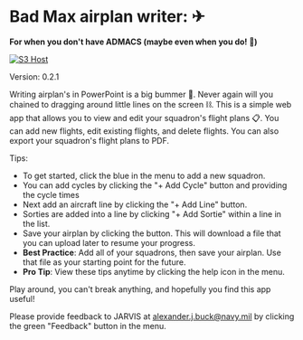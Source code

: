 # Bad Max airplan writer: ✈

**For when you don't have ADMACS (maybe even when you do! 🤣)**

[![S3 Host](https://github.com/alexjbuck/airplan/actions/workflows/s3sync.yml/badge.svg)](http://airplan.alexjbuck.com.s3-website-us-east-1.amazonaws.com/)

Version: 0.2.1

Writing airplan's in PowerPoint is a big bummer 🤬.
Never again will you chained to dragging around little lines on the screen ⛓.
This is a simple web app that allows you to view and edit your squadron's flight plans 📋.
You can add new flights, edit existing flights, and delete flights. You can also export your squadron's flight plans to PDF.

Tips:

- To get started, click the blue  in the menu to add a new squadron.
- You can add cycles by clicking the "+ Add Cycle" button and providing the cycle times
- Next add an aircraft line by clicking the "+ Add Line" button.
- Sorties are added into a line by clicking "+ Add Sortie" within a line in the list.
- Save your airplan by clicking the  button. This will download a file that you can upload later to resume your progress.
- **Best Practice**: Add all of your squadrons, then save your airplan. Use that file as your starting point for the future.
- **Pro Tip**: View these tips anytime by clicking the  help icon in the menu.

Play around, you can't break anything, and hopefully you find this app useful!

Please provide feedback to JARVIS at [alexander.j.buck@navy.mil](mailto:alexander.j.buck@navy.mil) by clicking the green "Feedback" button in the menu.
